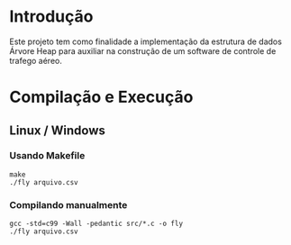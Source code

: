 # Introdução
Este projeto tem como finalidade a implementação da estrutura de dados Árvore Heap para auxiliar na construção de um software de controle de trafego aéreo.

# Compilação e Execução
## Linux / Windows
### Usando Makefile
```
make
./fly arquivo.csv
```
### Compilando manualmente
```
gcc -std=c99 -Wall -pedantic src/*.c -o fly
./fly arquivo.csv
```
